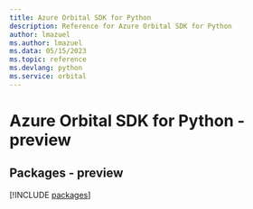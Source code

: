 ```yaml
---
title: Azure Orbital SDK for Python
description: Reference for Azure Orbital SDK for Python
author: lmazuel
ms.author: lmazuel
ms.data: 05/15/2023
ms.topic: reference
ms.devlang: python
ms.service: orbital
---
```

# Azure Orbital SDK for Python - preview
## Packages - preview
[!INCLUDE [packages](orbital-index.md)]
